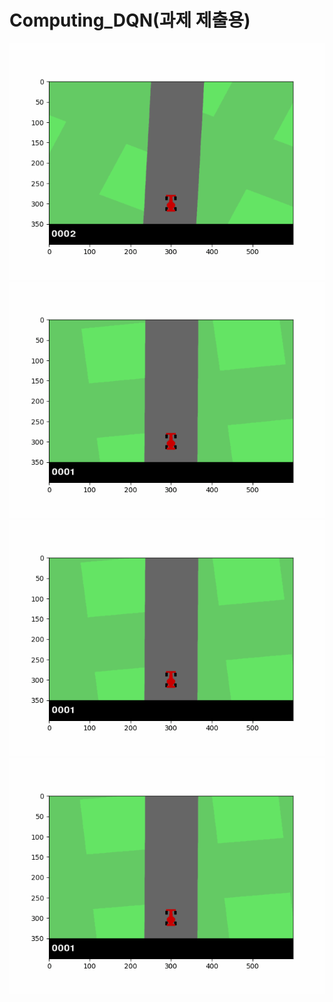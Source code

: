 # Computing_DQN(과제 제출용)


![DQN_result_collect](result_collect/result_4.gif)
![DQN_result_collect](result_collect/result_1.gif)
![DQN_result_collect](result_collect/result_2.gif)
![DQN_result_collect](result_collect/result_3.gif)

